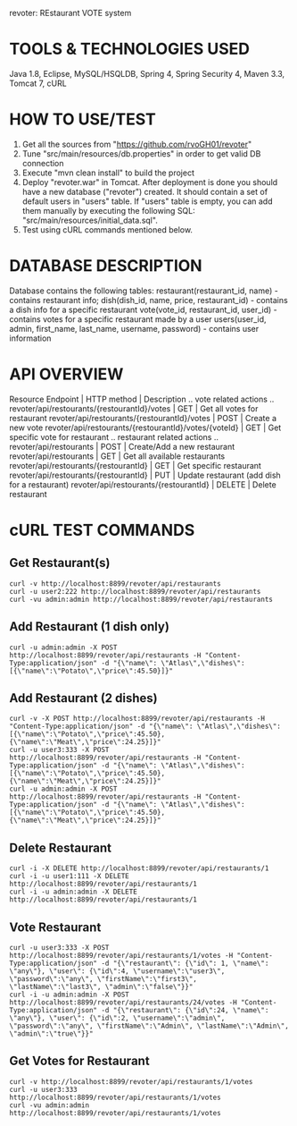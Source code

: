 revoter: REstaurant VOTE system

TOOLS & TECHNOLOGIES USED
=========================
Java 1.8, Eclipse, MySQL/HSQLDB, Spring 4, Spring Security 4, Maven 3.3, Tomcat 7, cURL


HOW TO USE/TEST
===============
1. Get all the sources from "https://github.com/rvoGH01/revoter"
2. Tune "src/main/resources/db.properties" in order to get valid DB connection
3. Execute "mvn clean install" to build the project
4. Deploy "revoter.war" in Tomcat. After deployment is done you should have a new database ("revoter") created. It should contain a set of default users in "users" table. If "users" table is empty, you can add them manually by executing the following SQL: "src/main/resources/initial_data.sql". 
5. Test using cURL commands mentioned below.


DATABASE DESCRIPTION
====================
Database contains the following tables: 
restaurant(restaurant_id, name) - contains restaurant info;
dish(dish_id, name, price, restaurant_id) - contains a dish info for a specific restaurant
vote(vote_id, restaurant_id, user_id) - contains votes for a specific restaurant made by a user
users(user_id, admin, first_name, last_name, username, password) - contains user information


API OVERVIEW
============
	
Resource Endpoint                                     | HTTP method | Description
..
vote related actions
..
    revoter/api/restourants/{restourantId}/votes          | GET         | Get all votes for restaurant
    revoter/api/restourants/{restourantId}/votes          | POST        | Create a new vote
    revoter/api/restourants/{restourantId}/votes/{voteId} | GET         | Get specific vote for restaurant
..
restaurant related actions
..
    revoter/api/restourants                               | POST        | Create/Add a new restaurant
    revoter/api/restourants                               | GET         | Get all available restaurants
    revoter/api/restourants/{restourantId}                | GET         | Get specific restaurant
    revoter/api/restourants/{restourantId}                | PUT         | Update restaurant (add dish for a restaurant)
    revoter/api/restourants/{restourantId}                | DELETE      | Delete restaurant


cURL TEST COMMANDS
==================

Get Restaurant(s)
-----------------
    curl -v http://localhost:8899/revoter/api/restaurants
    curl -u user2:222 http://localhost:8899/revoter/api/restaurants
    curl -vu admin:admin http://localhost:8899/revoter/api/restaurants

Add Restaurant (1 dish only)
----------------------------
    curl -u admin:admin -X POST http://localhost:8899/revoter/api/restaurants -H "Content-Type:application/json" -d "{\"name\": \"Atlas\",\"dishes\":[{\"name\":\"Potato\",\"price\":45.50}]}"

Add Restaurant (2 dishes)
----------------------------
    curl -v -X POST http://localhost:8899/revoter/api/restaurants -H "Content-Type:application/json" -d "{\"name\": \"Atlas\",\"dishes\":[{\"name\":\"Potato\",\"price\":45.50},{\"name\":\"Meat\",\"price\":24.25}]}"
    curl -u user3:333 -X POST http://localhost:8899/revoter/api/restaurants -H "Content-Type:application/json" -d "{\"name\": \"Atlas\",\"dishes\":[{\"name\":\"Potato\",\"price\":45.50},{\"name\":\"Meat\",\"price\":24.25}]}"
    curl -u admin:admin -X POST http://localhost:8899/revoter/api/restaurants -H "Content-Type:application/json" -d "{\"name\": \"Atlas\",\"dishes\":[{\"name\":\"Potato\",\"price\":45.50},{\"name\":\"Meat\",\"price\":24.25}]}"

Delete Restaurant
-----------------
    curl -i -X DELETE http://localhost:8899/revoter/api/restaurants/1
    curl -i -u user1:111 -X DELETE http://localhost:8899/revoter/api/restaurants/1
    curl -i -u admin:admin -X DELETE http://localhost:8899/revoter/api/restaurants/1

Vote Restaurant
---------------
    curl -u user3:333 -X POST http://localhost:8899/revoter/api/restaurants/1/votes -H "Content-Type:application/json" -d "{\"restaurant\": {\"id\": 1, \"name\": \"any\"}, \"user\": {\"id\":4, \"username\":\"user3\", \"password\":\"any\", \"firstName\":\"first3\", \"lastName\":\"last3\", \"admin\":\"false\"}}"
    curl -i -u admin:admin -X POST http://localhost:8899/revoter/api/restaurants/24/votes -H "Content-Type:application/json" -d "{\"restaurant\": {\"id\":24, \"name\": \"any\"}, \"user\": {\"id\":2, \"username\":\"admin\", \"password\":\"any\", \"firstName\":\"Admin\", \"lastName\":\"Admin\", \"admin\":\"true\"}}"

Get Votes for Restaurant
------------------------
    curl -v http://localhost:8899/revoter/api/restaurants/1/votes
    curl -u user3:333 http://localhost:8899/revoter/api/restaurants/1/votes
    curl -vu admin:admin http://localhost:8899/revoter/api/restaurants/1/votes